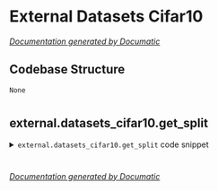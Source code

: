 # External Datasets Cifar10

[_Documentation generated by Documatic_](https://www.documatic.com)

<!---Documatic-section-Codebase Structure-start--->
## Codebase Structure

<!---Documatic-block-system_architecture-start--->
```mermaid
None
```
<!---Documatic-block-system_architecture-end--->

# #
<!---Documatic-section-Codebase Structure-end--->

<!---Documatic-section-external.datasets_cifar10.get_split-start--->
## external.datasets_cifar10.get_split

<!---Documatic-section-get_split-start--->
<!---Documatic-block-external.datasets_cifar10.get_split-start--->
<details>
	<summary><code>external.datasets_cifar10.get_split</code> code snippet</summary>

```python
def get_split(split_name, dataset_dir, file_pattern=None, reader=None):
    if split_name not in SPLITS_TO_SIZES:
        raise ValueError('split name %s was not recognized.' % split_name)
    if not file_pattern:
        file_pattern = _FILE_PATTERN
    file_pattern = os.path.join(dataset_dir, file_pattern % split_name)
    if not reader:
        reader = tf.TFRecordReader
    keys_to_features = {'image/encoded': tf.FixedLenFeature((), tf.string, default_value=''), 'image/format': tf.FixedLenFeature((), tf.string, default_value='png'), 'image/class/label': tf.FixedLenFeature([], tf.int64, default_value=tf.zeros([], dtype=tf.int64))}
    items_to_handlers = {'image': slim.tfexample_decoder.Image(shape=[32, 32, 3]), 'label': slim.tfexample_decoder.Tensor('image/class/label')}
    decoder = slim.tfexample_decoder.TFExampleDecoder(keys_to_features, items_to_handlers)
    labels_to_names = None
    if dataset_utils.has_labels(dataset_dir):
        labels_to_names = dataset_utils.read_label_file(dataset_dir)
    return slim.dataset.Dataset(data_sources=file_pattern, reader=reader, decoder=decoder, num_samples=SPLITS_TO_SIZES[split_name], items_to_descriptions=_ITEMS_TO_DESCRIPTIONS, num_classes=_NUM_CLASSES, labels_to_names=labels_to_names)
```
</details>
<!---Documatic-block-external.datasets_cifar10.get_split-end--->
<!---Documatic-section-get_split-end--->

# #
<!---Documatic-section-external.datasets_cifar10.get_split-end--->

[_Documentation generated by Documatic_](https://www.documatic.com)